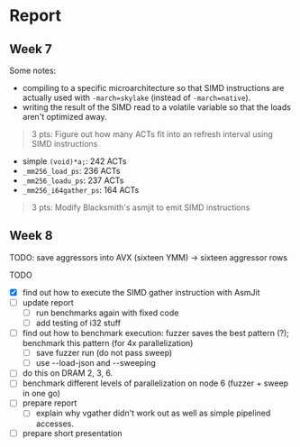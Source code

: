 # Report

## Week 7

Some notes:
- compiling to a specific microarchitecture so that SIMD instructions are actually used with `-march=skylake` (instead of `-march=native`). 
- writing the result of the SIMD read to a volatile variable so that the loads aren't optimized away.

> 3 pts: Figure out how many ACTs fit into an refresh interval using SIMD instructions

- simple `(void)*a;`: 242 ACTs
- `_mm256_load_ps`: 236 ACTs
- `_mm256_loadu_ps`: 237 ACTs
- `_mm256_i64gather_ps`: 164 ACTs

> 3 pts: Modify Blacksmith's asmjit to emit SIMD instructions

## Week 8

TODO: save aggressors into AVX (sixteen YMM) -> sixteen aggressor rows

TODO
- [x] find out how to execute the SIMD gather instruction with AsmJit
- [ ] update report
  - [ ] run benchmarks again with fixed code
  - [ ] add testing of i32 stuff
- [ ] find out how to benchmark execution: fuzzer saves the best pattern (?); benchmark this pattern (for 4x parallelization)
  - [ ] save fuzzer run (do not pass sweep)
  - [ ] use --load-json and --sweeping
- [ ] do this on DRAM 2, 3, 6.
- [ ] benchmark different levels of parallelization on node 6 (fuzzer + sweep in one go)
- [ ] prepare report
  - [ ] explain why vgather didn't work out as well as simple pipelined accesses.
- [ ] prepare short presentation
